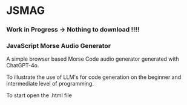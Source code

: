 # JSMAG
### Work in Progress -> Nothing to download !!!!

### JavaScript Morse Audio Generator

A simple browser based Morse Code audio generator generated with ChatGPT-4o. 

To illustrate the use of LLM's for code generation on the beginner and intermediate level of programming. 

To start open the .html file

